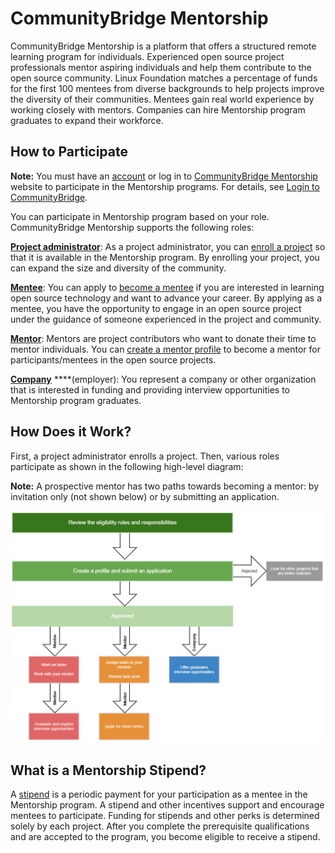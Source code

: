 # CommunityBridge Mentorship

CommunityBridge Mentorship is a platform that offers a structured remote learning program for individuals. Experienced open source project professionals mentor aspiring individuals and help them contribute to the open source community. Linux Foundation matches a percentage of funds for the first 100 mentees from diverse backgrounds to help projects improve the diversity of their communities. Mentees gain real world experience by working closely with mentors. Companies can hire Mentorship program graduates to expand their workforce.

## How to Participate <a id="CommunityBridgeMentorship-HowtoParticipate"></a>

**Note:** You must have an [account](../user-account/create-a-linux-foundation-account.md) or log in to [CommunityBridge Mentorship](https://people.communitybridge.org/) website to participate in the Mentorship programs.  For details, see [Login to CommunityBridge](../user-account/docs-login-to-communitybridge/).

You can participate in Mentorship program based on your role. CommunityBridge Mentorship supports the following roles:

[**Project administrator**](administrators/): As a project administrator, you can [enroll a project](administrators/enroll-your-project/) so that it is available in the Mentorship program. By enrolling your project, you can expand the size and diversity of the community.

[**Mentee**](mentees/): You can apply to [become a mentee](mentees/become-a-mentee/) if you are interested in learning open source technology and want to advance  your career. By applying as a mentee, you have the opportunity to engage in an open source project under the guidance of someone experienced in the project and community.

[**Mentor**](mentors/): Mentors are project contributors who want to donate their time to mentor individuals. You can [create a mentor profile](mentors/become-a-mentor/create-a-mentor-profile.md) to become a mentor for participants/mentees in the open source projects.

[**Company**](companies/) ****\(employer\): You represent a company or other organization that is interested in funding and providing interview opportunities to Mentorship program graduates.

## How Does it Work? <a id="CommunityBridgeMentorship-HowDoesitWork?"></a>

First, a project administrator enrolls a project. Then, various roles participate as shown in the following high-level diagram:

**Note:** A prospective mentor has two paths towards becoming a mentor: by invitation only \(not shown below\) or by submitting an application.

![Mentorship Workflow](../../.gitbook/assets/how-does-mentorship-work.png)

## What is a Mentorship Stipend? <a id="CommunityBridgeMentorship-WhatisaMentorshipStipend?"></a>

A [stipend](mentee-stipends/) is a periodic payment for your participation as a mentee in the Mentorship program. A stipend and other incentives support and encourage mentees to participate. Funding for stipends and other perks is determined solely by each project. After you complete the prerequisite qualifications and are accepted to the program, you become eligible to receive a stipend.

